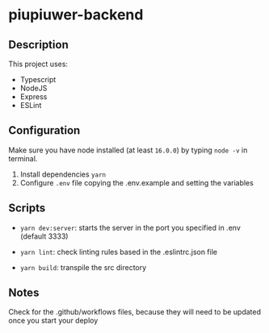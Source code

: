 # piupiuwer-backend

## Description

This project uses:

- Typescript
- NodeJS
- Express
- ESLint

## Configuration

Make sure you have node installed (at least `16.0.0`) by typing `node -v` in terminal.

1. Install dependencies `yarn`
2. Configure `.env` file copying the .env.example and setting the variables

## Scripts

- `yarn dev:server`: starts the server in the port you specified in .env (default 3333)

- `yarn lint`: check linting rules based in the .eslintrc.json file

- `yarn build`: transpile the src directory

## Notes

Check for the .github/workflows files, because they will need to be updated once you start your deploy
